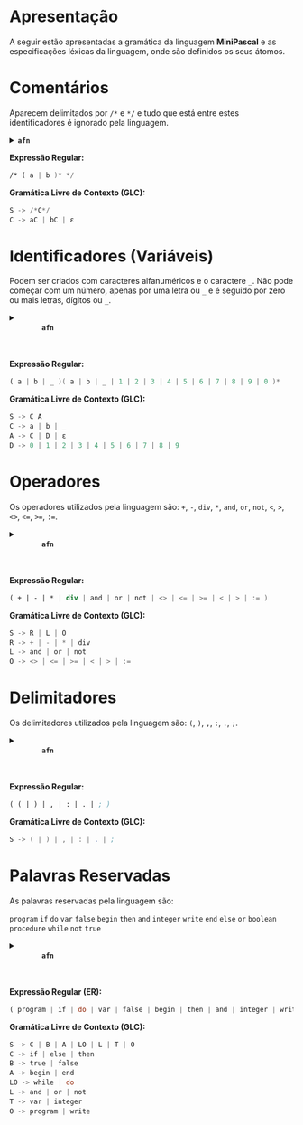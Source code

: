 # Apresentação
A seguir estão apresentadas a gramática da linguagem **MiniPascal** e as especificações léxicas da linguagem, onde são definidos os seus átomos.

# Comentários
Aparecem delimitados por `/*` e `*/` e tudo que está entre estes identificadores é ignorado pela linguagem.

<details>
<summary>
    <code><b>afn</b></code>
</summary>

![image.png](./afn/comments.png)

</details>  

**Expressão Regular:**

```nasm
/* ( a | b )* */
```

**Gramática Livre de Contexto (GLC):**

```nasm
S -> /*C*/
C -> aC | bC | ε
```

# Identificadores (Variáveis)
Podem ser criados com caracteres alfanuméricos e o caractere `_`. Não pode começar com um número, apenas por uma letra ou `_`  e é seguido por zero ou mais letras, dígitos ou `_`.

<details>
<summary>
    <code>
        <b>afn</b>
    </code>
</summary>

![image.png](./afn/variables.png)

</details> 
<br>

**Expressão Regular:**

```nasm
( a | b | _ )( a | b | _ | 1 | 2 | 3 | 4 | 5 | 6 | 7 | 8 | 9 | 0 )*
```

**Gramática Livre de Contexto (GLC):**

```nasm
S -> C A
C -> a | b | _
A -> C | D | ε
D -> 0 | 1 | 2 | 3 | 4 | 5 | 6 | 7 | 8 | 9
```

# Operadores
Os operadores utilizados pela linguagem são: `+`, `-`, `div`, `*`, `and`, `or`, `not`, `<`, `>`, `<>`, `<=`, `>=`, `:=`.

<details>
<summary>
    <code>
        <b>afn</b>
    </code>
</summary>

![image.png](./afn/operators.png)

</details> 
<br>

**Expressão Regular:**

```nasm
( + | - | * | div | and | or | not | <> | <= | >= | < | > | := )
```

**Gramática Livre de Contexto (GLC):**

```nasm
S -> R | L | O
R -> + | - | * | div
L -> and | or | not
O -> <> | <= | >= | < | > | :=
```

# Delimitadores
Os delimitadores utilizados pela linguagem são: `(`, `)`, `,`, `:`, `.`, `;`.

<details>
<summary>
    <code>
        <b>afn</b>
    </code>
</summary>

![image.png](./afn/delimiters.png)

</details> 
<br>

**Expressão Regular:**

```nasm
( ( | ) | , | : | . | ; )
```

**Gramática Livre de Contexto (GLC):**

```nasm
S -> ( | ) | , | : | . | ;
```


# Palavras Reservadas

As palavras reservadas pela linguagem são:

`program` `if` `do` `var` `false` `begin` `then` `and` `integer` `write` `end` `else` `or` `boolean` `procedure` `while` `not` `true`

<details>
<summary>
    <code>
        <b>afn</b>
    </code>
</summary>

![image.png](./afn/private-keywords.png)

</details> 
<br>

**Expressão Regular (ER):**

```nasm
( program | if | do | var | false | begin | then | and | integer | write | end | else | or | boolean | procedure | while | not | true )
```

**Gramática Livre de Contexto (GLC):**

```nasm
S -> C | B | A | LO | L | T | O
C -> if | else | then
B -> true | false
A -> begin | end
LO -> while | do
L -> and | or | not
T -> var | integer
O -> program | write
```
